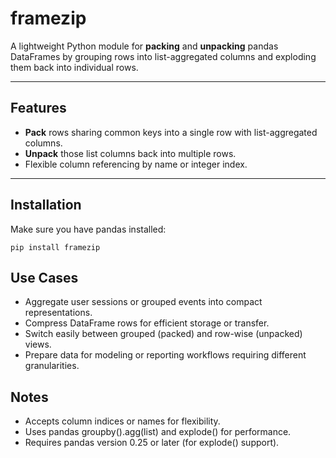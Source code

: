 # framezip

A lightweight Python module for **packing** and **unpacking** pandas DataFrames by grouping rows into list-aggregated columns and exploding them back into individual rows.

---

## Features

- **Pack** rows sharing common keys into a single row with list-aggregated columns.
- **Unpack** those list columns back into multiple rows.
- Flexible column referencing by name or integer index.

---

## Installation

Make sure you have pandas installed:

```
pip install framezip
```

## Use Cases

* Aggregate user sessions or grouped events into compact representations.
* Compress DataFrame rows for efficient storage or transfer.
* Switch easily between grouped (packed) and row-wise (unpacked) views.
* Prepare data for modeling or reporting workflows requiring different granularities.

## Notes

* Accepts column indices or names for flexibility.
* Uses pandas groupby().agg(list) and explode() for performance.
* Requires pandas version 0.25 or later (for explode() support).
